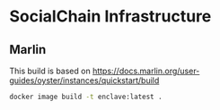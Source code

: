 # SocialChain Infrastructure

## Marlin
This build is based on https://docs.marlin.org/user-guides/oyster/instances/quickstart/build



```bash
docker image build -t enclave:latest .
```

